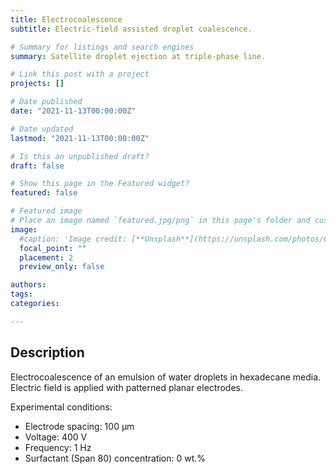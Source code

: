 ```yaml
---
title: Electrocoalescence
subtitle: Electric-field assisted droplet coalescence.

# Summary for listings and search engines
summary: Satellite droplet ejection at triple-phase line.

# Link this post with a project
projects: []

# Date published
date: "2021-11-13T00:00:00Z"

# Date updated
lastmod: "2021-11-13T00:00:00Z"

# Is this an unpublished draft?
draft: false

# Show this page in the Featured widget?
featured: false

# Featured image
# Place an image named `featured.jpg/png` in this page's folder and customize its options here.
image:
  #caption: 'Image credit: [**Unsplash**](https://unsplash.com/photos/CpkOjOcXdUY)'
  focal_point: ""
  placement: 2
  preview_only: false

authors:
tags:
categories:

---
```


## Description

Electrocoalescence of an emulsion of water droplets in hexadecane media. Electric field is applied with patterned planar electrodes.

Experimental conditions:
   * Electrode spacing: 100 &mu;m 
   * Voltage: 400 V 
   * Frequency: 1 Hz
   * Surfactant (Span 80) concentration: 0 wt.%








